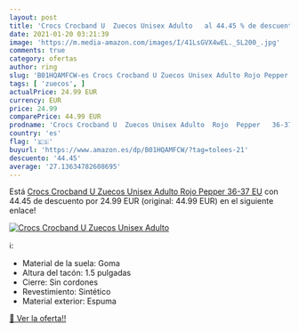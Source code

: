 ```yaml
---
layout: post
title: 'Crocs Crocband U  Zuecos Unisex Adulto   al 44.45 % de descuento'
date: 2021-01-20 03:21:39
image: 'https://m.media-amazon.com/images/I/41LsGVX4wEL._SL200_.jpg'
comments: true
category: ofertas
author: ring
slug: 'B01HQAMFCW-es Crocs Crocband U Zuecos Unisex Adulto Rojo Pepper 36-37 EU'
tags: [ 'zuecos', ]
actualPrice: 24.99 EUR
currency: EUR
price: 24.99
comparePrice: 44.99 EUR
prodname: 'Crocs Crocband U  Zuecos Unisex Adulto  Rojo  Pepper   36-37 EU'
country: 'es'
flag: '🇪🇸'
buyurl: 'https://www.amazon.es/dp/B01HQAMFCW/?tag=tolees-21'
descuento: '44.45'
average: '27.13634782608695'
---
```


Está [Crocs Crocband U  Zuecos Unisex Adulto  Rojo  Pepper   36-37 EU](https://www.amazon.es/dp/B01HQAMFCW/?tag=tolees-21) con 44.45 de descuento por 24.99 EUR (original: 44.99 EUR) en el siguiente enlace!

[![Crocs Crocband U  Zuecos Unisex Adulto  ](https://m.media-amazon.com/images/I/41LsGVX4wEL._SL200_.jpg)](https://www.amazon.es/dp/B01HQAMFCW/?tag=tolees-21)

ℹ️:

- Material de la suela: Goma
- Altura del tacón: 1.5 pulgadas
- Cierre: Sin cordones
- Revestimiento: Sintético
- Material exterior: Espuma

[🛒 Ver la oferta!!](https://www.amazon.es/dp/B01HQAMFCW/?tag=tolees-21)
